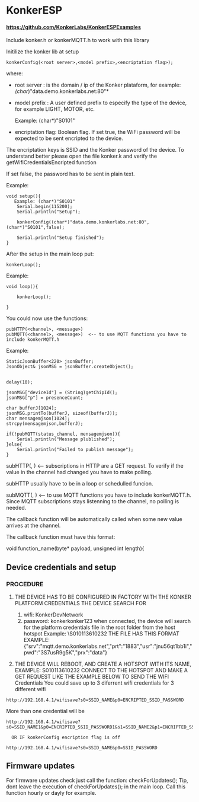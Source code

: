 # KonkerESP

#### https://github.com/KonkerLabs/KonkerESPExamples

Include konker.h or konkerMQTT.h  to work with this library

Initilize the konker lib at setup

```konkerConfig(<root server>,<model prefix>,<encriptation flag>);```

where:

* root server : is the domain / ip of the Konker plataform, for example: *(char*)"data.demo.konkerlabs.net:80"*
* model prefix : A user defined prefix to especify the type of the device, for example LIGHT, MOTOR, etc.

   Example: (char*)"S0101"

* encriptation flag: Boolean flag.  If set true, the WiFi password will be expected to be sent encripted to the device.

The encriptation keys is SSID and the Konker password  of the device. To understand better please open the file konker.k and verify the getWifiCredentialsEncripted function

If set false, the password has to be sent in plain text.

Example:

```
void setup(){
   Example: (char*)"S0101"
    Serial.begin(115200);
    Serial.println("Setup");

    konkerConfig((char*)"data.demo.konkerlabs.net:80",(char*)"S0101",false);

    Serial.println("Setup finished");
}
```

After the setup in the main loop put:

```
konkerLoop();
```

Example:

```
void loop(){

    konkerLoop();

}
```

You could now use  the functions:

```
pubHTTP(<channel>, <message>)
pubMQTT(<channel>, <message>)  <-- to use MQTT functions you have to include konkerMQTT.h
```

Example:

```
StaticJsonBuffer<220> jsonBuffer;
JsonObject& jsonMSG = jsonBuffer.createObject();


delay(10);

jsonMSG["deviceId"] = (String)getChipId();
jsonMSG["p"] = presenceCount;

char bufferJ[1024];
jsonMSG.printTo(bufferJ, sizeof(bufferJ));
char mensagemjson[1024];
strcpy(mensagemjson,bufferJ);

if(!pubMQTT(status_channel, mensagemjson)){
    Serial.println("Message plublished");
}else{
    Serial.println("Failed to publish message");
}
```

subHTTP(<channel>, <callback function for this channel>)  <-- subscriptions in HTTP are a GET request. To verify if the value in the channel had changed you have to make polling.

subHTTP usually have to be in a loop or schedulled funcion.


subMQTT(<channel>, <callback function for this channel>)  <-- to use MQTT functions you have to include konkerMQTT.h. Since MQTT subscriptions stays listenning to the channel, no polling is needed.

The callback function will be automatically called when some new value arrives at the channel.

The callback function must have this format:

void function_name(byte* payload, unsigned int length){

## Device credentials and setup

### PROCEDURE

1. THE DEVICE HAS TO BE CONFIGURED IN FACTORY WITH THE KONKER PLATFORM CREDENTIALS
   THE DEVICE SEARCH FOR 
   1. wifi: KonkerDevNetwork  
   1. password: konkerkonker123
  when connected, the device will search for the platform credentials file in the root folder from the host hotspot Example: \S010113610232
  THE FILE HAS THIS FORMAT EXAMPLE:
    {"srv":"mqtt.demo.konkerlabs.net","prt":"1883","usr":"jnu56qt1bb1i","pwd":"3S7usR9g5K","prx":"data"}

1. THE DEVICE WILL REBOOT, AND CREATE A HOTSPOT WITH ITS NAME, EXAMPLE: S010113610232
   CONNECT TO THE HOTSPOT AND MAKE A GET REQUEST LIKE THE EXAMPLE BELOW TO SEND THE WIFI Credentials
   You could save up to 3 diferrent wifi credentials for 3 different wifi
```
http://192.168.4.1/wifisave?s0=SSID_NAME&p0=ENCRIPTED_SSID_PASSWORD
```
   More than one credential will be
```
http://192.168.4.1/wifisave?s0=SSID_NAME1&p0=ENCRIPTED_SSID_PASSWORD1&s1=SSID_NAME2&p1=ENCRIPTED_SSID_PASSWORD2
```
      OR IF konkerConfig encription flag is off
```     
http://192.168.4.1/wifisave?s0=SSID_NAME&p0=SSID_PASSWORD
```
 
   
   
   
 ## Firmware updates
 
 For firmware updates check just call the function: checkForUpdates();
 Tip, dont leave the execution of checkForUpdates(); in the main loop.  Call this function hourly or dayly for example.
